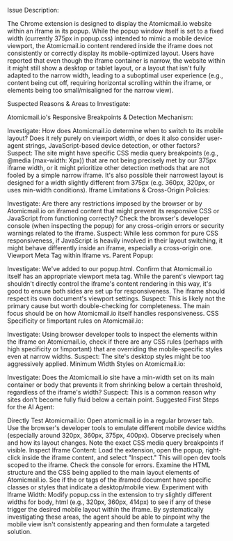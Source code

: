 Issue Description:

The Chrome extension is designed to display the Atomicmail.io website within an iframe in its popup. While the popup window itself is set to a fixed width (currently 375px in popup.css) intended to mimic a mobile device viewport, the Atomicmail.io content rendered inside the iframe does not consistently or correctly display its mobile-optimized layout. Users have reported that even though the iframe container is narrow, the website within it might still show a desktop or tablet layout, or a layout that isn't fully adapted to the narrow width, leading to a suboptimal user experience (e.g., content being cut off, requiring horizontal scrolling within the iframe, or elements being too small/misaligned for the narrow view).

Suspected Reasons & Areas to Investigate:

Atomicmail.io's Responsive Breakpoints & Detection Mechanism:

Investigate: How does Atomicmail.io determine when to switch to its mobile layout? Does it rely purely on viewport width, or does it also consider user-agent strings, JavaScript-based device detection, or other factors?
Suspect: The site might have specific CSS media query breakpoints (e.g., @media (max-width: Xpx)) that are not being precisely met by our 375px iframe width, or it might prioritize other detection methods that are not fooled by a simple narrow iframe. It's also possible their narrowest layout is designed for a width slightly different from 375px (e.g. 360px, 320px, or uses min-width conditions).
Iframe Limitations & Cross-Origin Policies:

Investigate: Are there any restrictions imposed by the browser or by Atomicmail.io on iframed content that might prevent its responsive CSS or JavaScript from functioning correctly? Check the browser's developer console (when inspecting the popup) for any cross-origin errors or security warnings related to the iframe.
Suspect: While less common for pure CSS responsiveness, if JavaScript is heavily involved in their layout switching, it might behave differently inside an iframe, especially a cross-origin one.
Viewport Meta Tag within Iframe vs. Parent Popup:

Investigate: We've added <meta name="viewport" content="width=device-width, initial-scale=1.0"> to our popup.html. Confirm that Atomicmail.io itself has an appropriate viewport meta tag. While the parent's viewport tag shouldn't directly control the iframe's content rendering in this way, it's good to ensure both sides are set up for responsiveness. The iframe should respect its own document's viewport settings.
Suspect: This is likely not the primary cause but worth double-checking for completeness. The main focus should be on how Atomicmail.io itself handles responsiveness.
CSS Specificity or !important rules on Atomicmail.io:

Investigate: Using browser developer tools to inspect the elements within the iframe on Atomicmail.io, check if there are any CSS rules (perhaps with high specificity or !important) that are overriding the mobile-specific styles even at narrow widths.
Suspect: The site's desktop styles might be too aggressively applied.
Minimum Width Styles on Atomicmail.io:

Investigate: Does the Atomicmail.io site have a min-width set on its main container or body that prevents it from shrinking below a certain threshold, regardless of the iframe's width?
Suspect: This is a common reason why sites don't become fully fluid below a certain point.
Suggested First Steps for the AI Agent:

Directly Test Atomicmail.io: Open atomicmail.io in a regular browser tab. Use the browser's developer tools to emulate different mobile device widths (especially around 320px, 360px, 375px, 400px). Observe precisely when and how its layout changes. Note the exact CSS media query breakpoints if visible.
Inspect Iframe Content: Load the extension, open the popup, right-click inside the iframe content, and select "Inspect." This will open dev tools scoped to the iframe.
Check the console for errors.
Examine the HTML structure and the CSS being applied to the main layout elements of Atomicmail.io.
See if the <html> or <body> tags of the iframed document have specific classes or styles that indicate a desktop/mobile view.
Experiment with Iframe Width: Modify popup.css in the extension to try slightly different widths for body, html (e.g., 320px, 360px, 414px) to see if any of these trigger the desired mobile layout within the iframe.
By systematically investigating these areas, the agent should be able to pinpoint why the mobile view isn't consistently appearing and then formulate a targeted solution.
